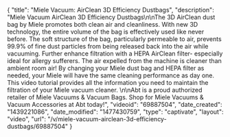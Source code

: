 {
    "title": "Miele Vacuum: AirClean 3D Efficiency Dustbags",
    "description": "Miele Vacuum AirClean 3D Efficiency Dustbags\n\nThe 3D AirClean dust bag by Miele promotes both clean air and cleanliness. With new 3D technology, the entire volume of the bag is effectively used like never before. The soft structure of the bag, particularly permeable to air, prevents 99.9% of fine dust particles from being released back into the air while vacuuming. Further enhance filtration with a HEPA AirClean filter- especially ideal for allergy sufferers. The air expelled from the machine is cleaner than ambient room air! By changing your Miele dust bag and HEPA filter as needed, your Miele will have the same cleaning performance as day one. This video tutorial provides all the information you need to maintain the filtration of your Miele vacuum cleaner.   \n\nAbt is a proud authorized retailer of Miele Vacuums & Vacuum Bags. Shop for Miele Vacuums & Vacuum Accessories at Abt today!",
    "videoid": "69887504",
    "date_created": "1439221086",
    "date_modified": "1477430759",
    "type": "captivate",
    "layout": "video",
    "url": "\/v\/miele-vacuum-airclean-3d-efficiency-dustbags\/69887504"
}